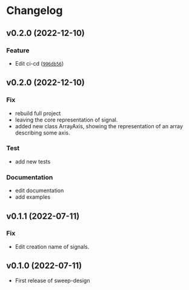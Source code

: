 # Changelog

<!--next-version-placeholder-->

## v0.2.0 (2022-12-10)
### Feature
* Edit ci-cd ([`996db56`](https://github.com/Omnivanitate/sweep-design/commit/996db56b33bc122815ac28f5d314fbb3340c9f41))


## v0.2.0 (2022-12-10)

### Fix

- rebuild full project
- leaving the core representation of signal.
- added new class ArrayAxis, showing the representation of an array describing
  some axis.

### Test

- add new tests

### Documentation

- edit documentation
- add examples

## v0.1.1 (2022-07-11)

### Fix

- Edit creation name of signals.

## v0.1.0 (2022-07-11)

- First release of sweep-design
